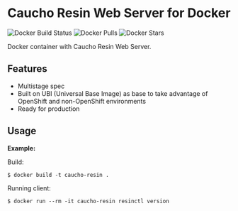 # Caucho Resin Web Server for Docker

![Docker Build Status](https://img.shields.io/docker/build/nidr0x/caucho-resin.svg) ![Docker Pulls](https://img.shields.io/docker/pulls/nidr0x/caucho-resin.svg) ![Docker Stars](https://img.shields.io/docker/stars/nidr0x/caucho-resin.svg)

Docker container with Caucho Resin Web Server.

## Features ##
- Multistage spec
- Built on UBI (Universal Base Image) as base to take advantage of OpenShift and non-OpenShift environments
- Ready for production

## Usage ##
**Example:**

Build:

`$ docker build -t caucho-resin .`

Running client:

`$ docker run --rm -it caucho-resin resinctl version`
